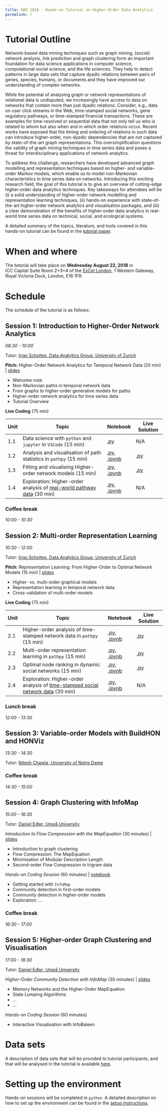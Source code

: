 ```yaml
---
title: KDD 2018 - Hands-on Tutorial on Higher-Order Data Analytics
permalink: /
---
```


# Tutorial Outline

Network-based data mining techniques such as graph mining, (social) network analysis, link prediction and graph clustering form an important foundation for data science applications in computer science, computational social science, and the life sciences. They help to detect patterns in large data sets that capture dyadic relations between pairs of genes, species, humans, or documents and they have improved our understanding of complex networks.

While the potential of analysing graph or network representations of relational data is undisputed, we increasingly have access to data on networks that contain more than just dyadic relations. Consider, e.g., data on user click streams in the Web, time-stamped social networks, gene regulatory pathways, or time-stamped financial transactions. These are examples for time-resolved or sequential data that not only tell us who is related to whom but also when and in which order relations occur. Recent works have exposed that the timing and ordering of relations in such data can introduce higher-order, non-dyadic dependencies that are not captured by state-of-the-art graph representations. This oversimplification questions the validity of graph mining techniques in time series data and poses a threat for interdisciplinary applications of network analytics.


To address this challenge, researchers have developed advanced graph modelling and representation techniques based on higher- and variable-order Markov models, which enable us to model non-Markovian characteristics in time series data on networks. Introducing this exciting research field, the goal of this tutorial is to give an overview of cutting-edge higher-order data analytics techniques. Key takeaways for attendees will be (i) a solid understanding of higher-order network modelling and representation learning techniques, (ii) hands-on experience with state-of-the-art higher-order network analytics and visualisation packages, and (iii) a clear demonstration of the benefits of higher-order data analytics in real-world time series data on technical, social, and ecological systems.

A detailed summary of the topics, literature, and tools covered in this hands-on tutorial can be found in the [tutorial paper](https://www.researchgate.net/publication/325168357_Beyond_Graph_Mining_Higher-Order_Data_Analytics_for_Temporal_Network_Data).

# When and where

The tutorial will take place on **Wednesday August 22, 2018** in ICC Capital Suite Room 2+3+4 of the [ExCel London](https://www.excel.london/organiser/venue-map), 1 Western Gateway, Royal Victoria Dock, London, E16 1FR.

# Schedule

The schedule of the tutorial is as follows:

## Session 1: Introduction to Higher-Order Network Analytics
*08:30 - 10:00*

Tutor: [Ingo Scholtes, Data Analytics Group, University of Zurich](http://ifi.uzh.ch/dag)

**Pitch:** Higher-Order Network Analytics for Temporal Network Data (20 min) | [slides](https://github.com/IngoScholtes/kdd2018-tutorial/blob/master/talks/)
- Welcome note
- Non-Markovian paths in temporal network data
- From graphs to higher-order generative models for paths
- Higher-order network analytics for time series data
- Tutorial Overview

**Live Coding** (75 min)  

Unit | Topic | Notebook | Live Solution
----|----|----|----
1.1 | Data science with `python` and `jupyter` in `VSCode` (15 min) | [.py](https://github.com/IngoScholtes/kdd2018-tutorial/blob/master/code/1_1_vscode_jupyter.py) | N/A
1.2 | Analysis and visualisation of path statistics in `pathpy` (15 min) | [.py](https://github.com/IngoScholtes/kdd2018-tutorial/blob/master/code/1_2_pathpy.py), [.ipynb](https://github.com/IngoScholtes/kdd2018-tutorial/blob/master/code/1_2_pathpy.ipynb) | [.py](https://github.com/IngoScholtes/kdd2018-tutorial/blob/master/live_solutions/1_2_pathpy.py)  
1.3 | Fitting and visualising Higher-order network models (15 min) | [.py](https://github.com/IngoScholtes/kdd2018-tutorial/blob/master/code/1_3_higher_order.py),  [.ipynb](https://github.com/IngoScholtes/kdd2018-tutorial/blob/master/code/1_3_higher_order.py) | [.py](https://github.com/IngoScholtes/kdd2018-tutorial/blob/master/live_solutions/1_3_higher_order.py)
1.4 | Exploration: Higher-order analysis of [real-world pathway data](https://github.com/IngoScholtes/kdd2018-tutorial/tree/master/data) (30 min) | [.py](https://github.com/IngoScholtes/kdd2018-tutorial/blob/master/code/1_4_exploration.py), [.ipynb](https://github.com/IngoScholtes/kdd2018-tutorial/blob/master/code/1_4_exploration.ipynb) | N/A

### Coffee break
*10:00 - 10:30*

## Session 2: Multi-order Representation Learning
*10:30 - 12:00*

Tutor: [Ingo Scholtes, Data Analytics Group, University of Zurich](http://ifi.uzh.ch/dag)

**Pitch:** Representation Learning: From Higher-Order to Optimal Network Models (15 min) | [slides](https://github.com/IngoScholtes/kdd2018-tutorial/blob/master/talks/)
- Higher- vs. multi-order graphical models
- Representation learning in temporal network data
- Cross-validation of multi-order models

**Live Coding** (75 min)

Unit | Topic | Notebook | Live Solution
----|----|----|----
2.1 | Higher-order analysis of time-stamped network data in `pathpy` (15 min) | [.py](https://github.com/IngoScholtes/kdd2018-tutorial/blob/master/code/2_1_temporal_networks.py), [.ipynb](https://github.com/IngoScholtes/kdd2018-tutorial/blob/master/code/2_1_temporal_networks.ipynb) | [.py](https://github.com/IngoScholtes/kdd2018-tutorial/blob/master/live_solutions/2_1_temporal_networks.py)  
2.2 | Multi-order representation learning in `pathpy` (15 min) | [.py](https://github.com/IngoScholtes/kdd2018-tutorial/blob/master/code/2_2_multi_order.py), [.ipynb](https://github.com/IngoScholtes/kdd2018-tutorial/blob/master/code/2_2_multi_order.ipynb) | [.py](https://github.com/IngoScholtes/kdd2018-tutorial/blob/master/live_solutions/2_2_multi_order.py)  
2.3 | Optimal node ranking in dynamic social networks (15 min) | [.py](https://github.com/IngoScholtes/kdd2018-tutorial/blob/master/code/2_3_cross_validation.py), [.ipynb](https://github.com/IngoScholtes/kdd2018-tutorial/blob/master/code/2_3_cross_validation.ipynb) | [.py](https://github.com/IngoScholtes/kdd2018-tutorial/blob/master/live_solutions/2_3_cross_validation.py)
2.4 | Exploration: Higher-order analysis of [time-stamped social network data](https://github.com/IngoScholtes/kdd2018-tutorial/tree/master/data) (30 min) | [.py](https://),  [.ipynb](https://) | N/A

### Lunch break
*12:00 - 13:30*

## Session 3: Variable-order Models with BuildHON and HONViz
*13:30 - 14:30*

Tutor: [Nitesh Chawla, University of Notre Dame](https://www3.nd.edu/~nchawla/)

### Coffee break
*14:30 - 15:00*

## Session 4: Graph Clustering with InfoMap
*15:00 - 16:30*

Tutor: [Daniel Edler, Ume&aring; University](https://www.umu.se/en/staff/daniel-edler/)

*Introduction to Flow Compression with the MapEquation* (30 minutes) | [slides](http://...)
- Introduction to graph clustering
- Flow Compression: The MapEquation
- Minimisation of Modular Description Length
- Second-order Flow Compression in trigram data

*Hands-on Coding Session* (60 minutes) | [notebook](http://...)
- Getting started with `InfoMap`
- Community detection in first-order models
- Community detection in higher-order models
- Exploration: ... 

### Coffee break
*16:30 - 17:00*

## Session 5: Higher-order Graph Clustering and Visualisation
*17:00 - 18:30*

Tutor: [Daniel Edler, Ume&aring; University](https://www.umu.se/en/staff/daniel-edler/)

*Higher-Order Community Detection with InfoMap* (30 minutes) | [slides](http://...)
- Memory Networks and the Higher-Order MapEquation
- State Lumping Algorithms
- ... 
- ... 

*Hands-on Coding Session* (60 minutes)
- Interactive Visualisation with InfoBaleen

# Data sets

A description of data sets that will be provided to tutorial participants, and that will be analysed in the tutorial is available [here](https://github.com/IngoScholtes/kdd2018-tutorial/tree/master/data).

# Setting up the environment

Hands-on sessions will be completed in `python`. A detailed description on how to set up the environment can be found in the [setup instructions](/kdd2018-tutorial/setup).